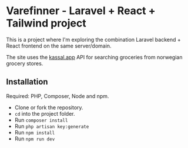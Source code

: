 # Varefinner - Laravel + React + Tailwind project

This is a project where I'm exploring the combination Laravel backend + React frontend on the same server/domain.

The site uses the [kassal.app](https://kassal.app/api/docs) API for searching groceries from norwegian grocery stores.

## Installation

Required: PHP, Composer, Node and npm.

-   Clone or fork the repository.
-   `cd` into the project folder.
-   Run `composer install`
-   Run `php artisan key:generate`
-   Run `npm install`
-   Run `npm run dev`
